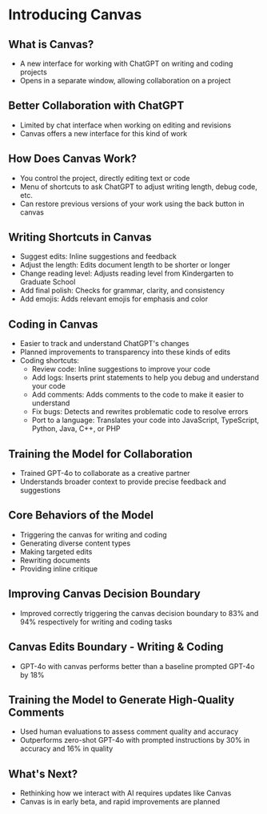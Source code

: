 # Introducing Canvas

## What is Canvas?
- A new interface for working with ChatGPT on writing and coding projects
- Opens in a separate window, allowing collaboration on a project

## Better Collaboration with ChatGPT
- Limited by chat interface when working on editing and revisions
- Canvas offers a new interface for this kind of work

## How Does Canvas Work?
- You control the project, directly editing text or code
- Menu of shortcuts to ask ChatGPT to adjust writing length, debug code, etc.
- Can restore previous versions of your work using the back button in canvas

## Writing Shortcuts in Canvas
- Suggest edits: Inline suggestions and feedback
- Adjust the length: Edits document length to be shorter or longer
- Change reading level: Adjusts reading level from Kindergarten to Graduate School
- Add final polish: Checks for grammar, clarity, and consistency
- Add emojis: Adds relevant emojis for emphasis and color

## Coding in Canvas
- Easier to track and understand ChatGPT's changes
- Planned improvements to transparency into these kinds of edits
- Coding shortcuts:
  - Review code: Inline suggestions to improve your code
  - Add logs: Inserts print statements to help you debug and understand your code
  - Add comments: Adds comments to the code to make it easier to understand
  - Fix bugs: Detects and rewrites problematic code to resolve errors
  - Port to a language: Translates your code into JavaScript, TypeScript, Python, Java, C++, or PHP

## Training the Model for Collaboration
- Trained GPT-4o to collaborate as a creative partner
- Understands broader context to provide precise feedback and suggestions

## Core Behaviors of the Model
- Triggering the canvas for writing and coding
- Generating diverse content types
- Making targeted edits
- Rewriting documents
- Providing inline critique

## Improving Canvas Decision Boundary
- Improved correctly triggering the canvas decision boundary to 83% and 94% respectively for writing and coding tasks

## Canvas Edits Boundary - Writing & Coding
- GPT-4o with canvas performs better than a baseline prompted GPT-4o by 18%

## Training the Model to Generate High-Quality Comments
- Used human evaluations to assess comment quality and accuracy
- Outperforms zero-shot GPT-4o with prompted instructions by 30% in accuracy and 16% in quality

## What's Next?
- Rethinking how we interact with AI requires updates like Canvas
- Canvas is in early beta, and rapid improvements are planned